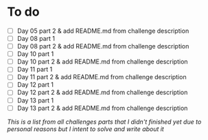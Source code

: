 # To do

- [ ] Day 05 part 2 & add README.md from challenge description
- [ ] Day 08 part 1
- [ ] Day 08 part 2 & add README.md from challenge description
- [ ] Day 10 part 1
- [ ] Day 10 part 2 & add README.md from challenge description
- [ ] Day 11 part 1
- [ ] Day 11 part 2 & add README.md from challenge description
- [ ] Day 12 part 1
- [ ] Day 12 part 2 & add README.md from challenge description
- [ ] Day 13 part 1
- [ ] Day 13 part 2 & add README.md from challenge description

_This is a list from all challenges parts that I didn't finished yet due to personal reasons but I intent to solve and write about it_